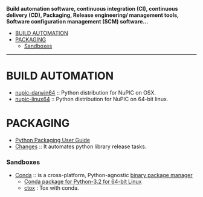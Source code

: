 **Build automation software, continuous integration (CI), continuous delivery (CD), Packaging, Release engineering/ management tools, Software configuration management (SCM) software...**

- [BUILD AUTOMATION](#build-automation)
- [PACKAGING](#packaging)
   - [Sandboxes](#sandboxes)
   
----

# BUILD AUTOMATION
- [nupic-darwin64](https://github.com/numenta/nupic-darwin64) :: Python distribution for NuPIC on OSX.
- [nupic-linux64](https://github.com/numenta/nupic-linux64) :: Python distribution for NuPIC on 64-bit linux.

# PACKAGING
- [Python Packaging User Guide](https://github.com/pypa/python-packaging-user-guide)
- [Changes](https://github.com/michaeljoseph/changes) :: It automates python library release tasks.

### Sandboxes
- [Conda](https://github.com/conda/conda) :: is a cross-platform, Python-agnostic [binary package manager](http://conda.pydata.org) 
   - [Conda package for Python-3.2 for 64-bit Linux](https://binstar.org/cpcloud/python)
   - [ctox](https://github.com/hayd/ctox) : Tox with conda.

